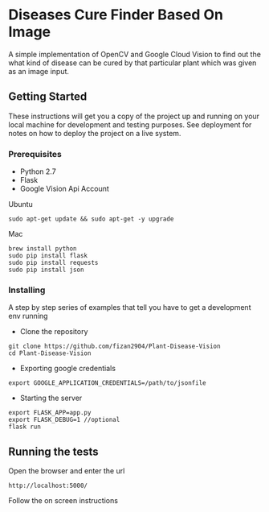 # Diseases Cure Finder Based On Image

A simple implementation of OpenCV and Google Cloud Vision to find out the what kind of disease can be cured by that particular plant which was given as an image input.

## Getting Started

These instructions will get you a copy of the project up and running on your local machine for development and testing purposes. See deployment for notes on how to deploy the project on a live system.

### Prerequisites

* Python 2.7
* Flask
* Google Vision Api Account

Ubuntu
```
sudo apt-get update && sudo apt-get -y upgrade
```

Mac
```
brew install python
sudo pip install flask
sudo pip install requests
sudo pip install json
```

### Installing

A step by step series of examples that tell you have to get a development env running

- Clone the repository
```
git clone https://github.com/fizan2904/Plant-Disease-Vision
cd Plant-Disease-Vision
```

- Exporting google credentials
```
export GOOGLE_APPLICATION_CREDENTIALS=/path/to/jsonfile
```

- Starting the server
```
export FLASK_APP=app.py
export FLASK_DEBUG=1 //optional
flask run
```

## Running the tests

Open the browser and enter the url

```
http://localhost:5000/
```
Follow the on screen instructions
